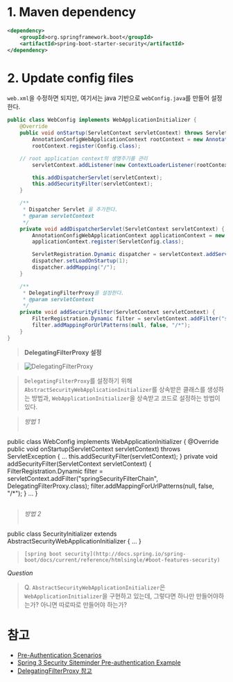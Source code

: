 # 1. Maven dependency

```xml
<dependency>
    <groupId>org.springframework.boot</groupId>
    <artifactId>spring-boot-starter-security</artifactId>
</dependency>
```

# 2. Update config files

`web.xml`을 수정하면 되지만, 여기서는 java 기반으로 `webConfig.java`를 만들어 설정한다.

```java
public class WebConfig implements WebApplicationInitializer {
    @Override
    public void onStartup(ServletContext servletContext) throws ServletException {
        AnnotationConfigWebApplicationContext rootContext = new AnnotationConfigWebApplicationContext();
        rootContext.register(Config.class);

    // root application context의 생명주기를 관리
        servletContext.addListener(new ContextLoaderListener(rootContext));

        this.addDispatcherServlet(servletContext);
        this.addSecurityFilter(servletContext);
    }

    /**
     * Dispatcher Servlet 을 추가한다.
     * @param servletContext
     */
    private void addDispatcherServlet(ServletContext servletContext) {
        AnnotationConfigWebApplicationContext applicationContext = new AnnotationConfigWebApplicationContext();
        applicationContext.register(ServletConfig.class);

        ServletRegistration.Dynamic dispatcher = servletContext.addServlet("dispatcher", new DispatcherServlet(applicationContext));
        dispatcher.setLoadOnStartup(1);
        dispatcher.addMapping("/");
    }

    /**
     * DelegatingFilterProxy를 설정한다.
     * @param servletContext
     */
    private void addSecurityFilter(ServletContext servletContext) {
        FilterRegistration.Dynamic filter = servletContext.addFilter("springSecurityFilterChain", DelegatingFilterProxy.class);
        filter.addMappingForUrlPatterns(null, false, "/*");
    }
}
```

> **DelegatingFilterProxy 설정**

> ![DelegatingFilterProxy](http://pds24.egloos.com/pds/201202/25/49/d0144949_4f48133da9fd9.png)

> `DelegatingFilterProxy`를 설정하기 위해 `AbstractSecurityWebApplicationInitializer`를 상속받은 클래스를 생성하는 방법과, `WebApplicationInitializer`을 상속받고 코드로 설정하는 방법이 있다. 

> _방법 1_
> ```java
public class WebConfig implements WebApplicationInitializer {
@Override
    public void onStartup(ServletContext servletContext) throws ServletException {
        ...
        this.addSecurityFilter(servletContext);
    }
    private void addSecurityFilter(ServletContext servletContext) {
        FilterRegistration.Dynamic filter = servletContext.addFilter("springSecurityFilterChain", DelegatingFilterProxy.class);
        filter.addMappingForUrlPatterns(null, false, "/*");
    }
    ...
}
> ```

> _방법 2_
> ```java
public class SecurityInitializer extends AbstractSecurityWebApplicationInitializer {
    ...
}
> ```
> [spring boot security](http://docs.spring.io/spring-boot/docs/current/reference/htmlsingle/#boot-features-security)

_Question_
> Q. `AbstractSecurityWebApplicationInitializer`은 `WebApplicationInitializer`을 구현하고 있는데, 그렇다면 하나만 만들어야하는가? 아니면 따로따로 만들어야 하는가?

# 참고
- [Pre-Authentication Scenarios](https://docs.spring.io/spring-security/site/docs/3.0.x/reference/preauth.html)
- [Spring 3 Security Siteminder Pre-authentication Example](http://howtodoinjava.com/spring/spring-security/spring-3-security-siteminder-pre-authentication-example/)
- [DelegatingFilterProxy 참고](http://egloos.zum.com/springmvc/v/504862)